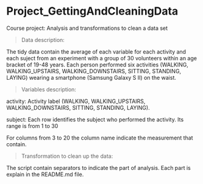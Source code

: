 # Project_GettingAndCleaningData
Course project: Analysis and transformations to clean a data set

> Data description:

The tidy data contain the average of each variable for each activity and each suject from an experiment with a group of 30 volunteers 
within an age bracket of 19-48 years. 
Each person performed six activities (WALKING, WALKING_UPSTAIRS, WALKING_DOWNSTAIRS, SITTING, STANDING, LAYING) wearing a smartphone (Samsung Galaxy S II) on the waist.

> Variables description:

activity: Activity label (WALKING, WALKING_UPSTAIRS, WALKING_DOWNSTAIRS, SITTING, STANDING, LAYING).

subject: Each row identifies the subject who performed the activity. Its range is from 1 to 30

For columns from 3 to 20 the column name indicate the measurement that contain.


> Transformation to clean up the data:

The script contain separators to indicate the part of analysis. Each part is explain in the README.md file.
